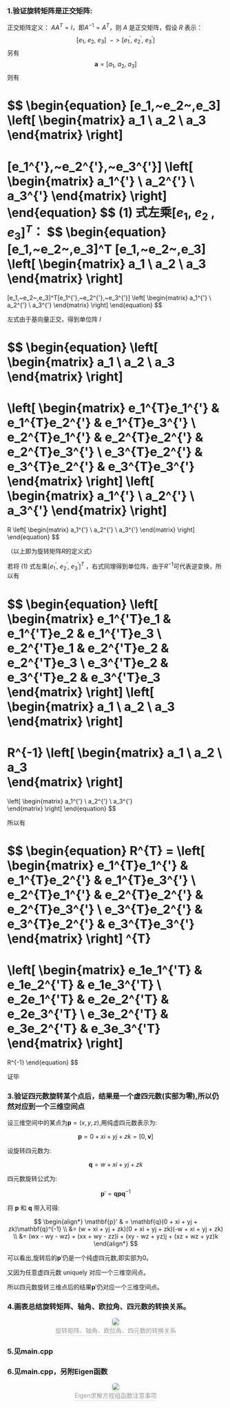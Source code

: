 ### 1.验证旋转矩阵是正交矩阵:


正交矩阵定义： $AA^T = I$，即$A^{-1} = A^T$，则 $A$ 是正交矩阵，假设 $R$ 表示：
$$[e_1,~e_2,~e_3] ~~->[e_1^{'},~e_2^{'},~e_3^{'}]$$
另有$$\boldsymbol  a =[a_1,~a_2,~a_3]$$
则有

$$
\begin{equation} 
[e_1,~e_2~,e_3] 
\left[ \begin{matrix} 
a_1 \\
a_2 \\
a_3 
\end{matrix} \right] 
= 
[e_1^{'},~e_2^{'},~e_3^{'}] 
\left[ \begin{matrix} 
a_1^{'} \\
a_2^{'} \\
a_3^{'} 
\end{matrix} \right]
\end{equation}
$$
$(1)$ 式左乘$[e_1,~e_2~,e_3]^T$：
$$
\begin{equation} 
[e_1,~e_2~,e_3]^T
[e_1,~e_2~,e_3] 
\left[ \begin{matrix} 
a_1 \\
a_2 \\
a_3 
\end{matrix} \right] 
= 
[e_1,~e_2~,e_3]^T[e_1^{'},~e_2^{'},~e_3^{'}] 
\left[ \begin{matrix} 
a_1^{'} \\
a_2^{'} \\
a_3^{'} 
\end{matrix} \right]
\end{equation}
$$

左式由于基向量正交，得到单位阵 $I$

$$
\begin{equation} 
\left[ \begin{matrix} 
a_1 \\
a_2 \\
a_3 
\end{matrix} \right] 
=
\left[ \begin{matrix} 
e_1^{T}e_1^{'} & e_1^{T}e_2^{'} & e_1^{T}e_3^{'}   \\
e_2^{T}e_1^{'} & e_2^{T}e_2^{'} & e_2^{T}e_3^{'}  \\
e_3^{T}e_2^{'} & e_3^{T}e_2^{'} & e_3^{T}e_3^{'}   
\end{matrix} \right]
\left[ \begin{matrix} 
a_1^{'} \\
a_2^{'} \\
a_3^{'} 
\end{matrix} \right]
= 
R \left[ \begin{matrix} 
a_1^{'} \\
a_2^{'} \\
a_3^{'} 
\end{matrix} \right]
\end{equation}
$$

（以上即为旋转矩阵$R$的定义式）

若将 $(1)~$式左乘$[e_1^{'},~e_2^{'},~e_3^{'}]^{T}$ ，右式同理得到单位阵，由于$R^{-1}$可代表逆变换，所以有

$$
\begin{equation} 
\left[ \begin{matrix} 
e_1^{'T}e_1 & e_1^{'T}e_2 & e_1^{'T}e_3   \\
e_2^{'T}e_1 & e_2^{'T}e_2 & e_2^{'T}e_3  \\
e_3^{'T}e_2 & e_3^{'T}e_2 & e_3^{'T}e_3   
\end{matrix} \right]
\left[ \begin{matrix} 
a_1 \\
a_2 \\
a_3  
\end{matrix} \right]
= 
R^{-1}  \left[ \begin{matrix} 
a_1 \\
a_2 \\
a_3  
\end{matrix} \right]
= 
\left[ \begin{matrix} 
a_1^{'} \\
a_2^{'} \\
a_3^{'}  
\end{matrix} \right]
\end{equation}
$$

所以有

$$
\begin{equation}
R^{T} = \left[ \begin{matrix} 
e_1^{T}e_1^{'} & e_1^{T}e_2^{'} & e_1^{T}e_3^{'}   \\
e_2^{T}e_1^{'} & e_2^{T}e_2^{'} & e_2^{T}e_3^{'}  \\
e_3^{T}e_2^{'} & e_3^{T}e_2^{'} & e_3^{T}e_3^{'}   
\end{matrix} \right] ^{T}
=
\left[ \begin{matrix} 
e_1e_1^{'T} & e_1e_2^{'T} & e_1e_3^{'T}   \\
e_2e_1^{'T} & e_2e_2^{'T} & e_2e_3^{'T}  \\
e_3e_2^{'T} & e_3e_2^{'T} & e_3e_3^{'T}   
\end{matrix} \right]
=
R^{-1}
\end{equation}
$$

证毕
### 3.验证四元数旋转某个点后，结果是一个虚四元数(实部为零),所以仍然对应到一个三维空间点

设三维空间中的某点为$\mathbf{p} = (x, y, z)$,用纯虚四元数表示为:

$$ \mathbf{p} = 0 + xi + yj + zk = [0,\boldsymbol v] $$

设旋转四元数为:

$$ \mathbf{q} = w + xi + yj + zk $$

四元数旋转公式为:

$$ \mathbf{p}' = \mathbf{q}\mathbf{p}\mathbf{q}^{-1} $$

将 $\mathbf{p}$ 和 $\mathbf{q}$ 带入可得:

$$
\begin{align*}
\mathbf{p}' & = \mathbf{q}(0 + xi + yj + zk)\mathbf{q}^{-1} \\
&= (w + xi + yj + zk)(0 + xi + yj + zk)(-w + xi + yj + zk) \\
&= (wx - wy - wz) + (xx + wy - zz)i + (xy - wz + yz)j + (xz + wz + yz)k
\end{align*}
$$

可以看出,旋转后的$\mathbf{p}'$仍是一个纯虚四元数,即实部为0。

又因为任意虚四元数 uniquely 对应一个三维空间点。

所以四元数旋转三维点后的结果$\mathbf{p}'$仍对应一个三维空间点。
### 4.画表总结旋转矩阵、轴角、欧拉角、四元数的转换关系。
<center>
    <img style="border-radius: 0.3125em;
    box-shadow: 0 2px 4px 0 rgba(34,36,38,.12),0 2px 10px 0 rgba(34,36,38,.08);" 
    src="https://pica.zhimg.com/70/v2-7853e80c2a34c982ecccf2100ffc9243_1440w.avis?source=172ae18b&biz_tag=Post">
    <br>
    <div style="color:orange; border-bottom: 1px solid #d9d9d9;
    display: inline-block;
    color: #999;
    padding: 2px;">旋转矩阵、轴角、欧拉角、四元数的转换关系</div>
</center>

### 5.见main.cpp
### 6.见main.cpp，另附Eigen函数

<center>
    <img style="border-radius: 0.3125em;
    box-shadow: 0 2px 4px 0 rgba(34,36,38,.12),0 2px 10px 0 rgba(34,36,38,.08);" 
    src="https://img-blog.csdnimg.cn/20181029195140657.png?x-oss-process=image/watermark,type_ZmFuZ3poZW5naGVpdGk,shadow_10,text_aHR0cHM6Ly9ibG9nLmNzZG4ubmV0L2hhbnNoaWhhbzEzMzYyOTU2NTQ=,size_16,color_FFFFFF,t_70">
    <br>
    <div style="color:orange; border-bottom: 1px solid #d9d9d9;
    display: inline-block;
    color: #999;
    padding: 2px;">Eigen求解方程组函数注意事项</div>
</center>